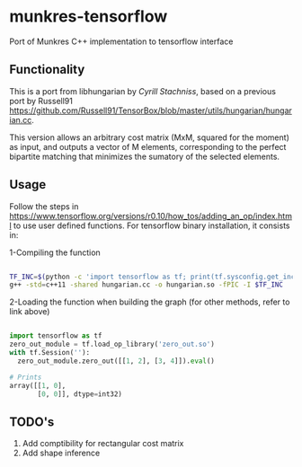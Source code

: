 # munkres-tensorflow
Port of Munkres C++ implementation to tensorflow interface 
## Functionality
This is a port from libhungarian by _Cyrill Stachniss_, based on a previous port by Russell91 https://github.com/Russell91/TensorBox/blob/master/utils/hungarian/hungarian.cc.

This version allows an arbitrary cost matrix (MxM, squared for the moment) as input, and outputs a vector of M elements, corresponding to the perfect bipartite matching that minimizes the sumatory of the selected elements. 

## Usage
Follow the steps in https://www.tensorflow.org/versions/r0.10/how_tos/adding_an_op/index.html to use user defined functions. 
For tensorflow binary installation, it consists in:

1-Compiling the function
```bash

TF_INC=$(python -c 'import tensorflow as tf; print(tf.sysconfig.get_include())')
g++ -std=c++11 -shared hungarian.cc -o hungarian.so -fPIC -I $TF_INC
```

2-Loading the function when building the graph (for other methods, refer to link above)
```python

import tensorflow as tf
zero_out_module = tf.load_op_library('zero_out.so')
with tf.Session(''):
  zero_out_module.zero_out([[1, 2], [3, 4]]).eval()

# Prints
array([[1, 0],
       [0, 0]], dtype=int32)
```

## TODO's
1. Add comptibility for rectangular cost matrix
2. Add shape inference
